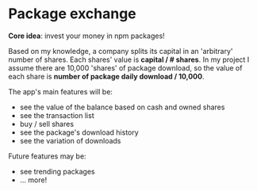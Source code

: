 # Package exchange

**Core idea**: invest your money in npm packages!

Based on my knowledge, a company splits its capital in an 'arbitrary' number of shares. Each shares' value is **capital / # shares**. In my project I assume there are 10,000 'shares' of package download, so the value of each share is **number of package daily download / 10,000**.

The app's main features will be:
- see the value of the balance based on cash and owned shares
- see the transaction list
- buy / sell shares
- see the package's download history
- see the variation of downloads

Future features may be:
- see trending packages
- ... more!
